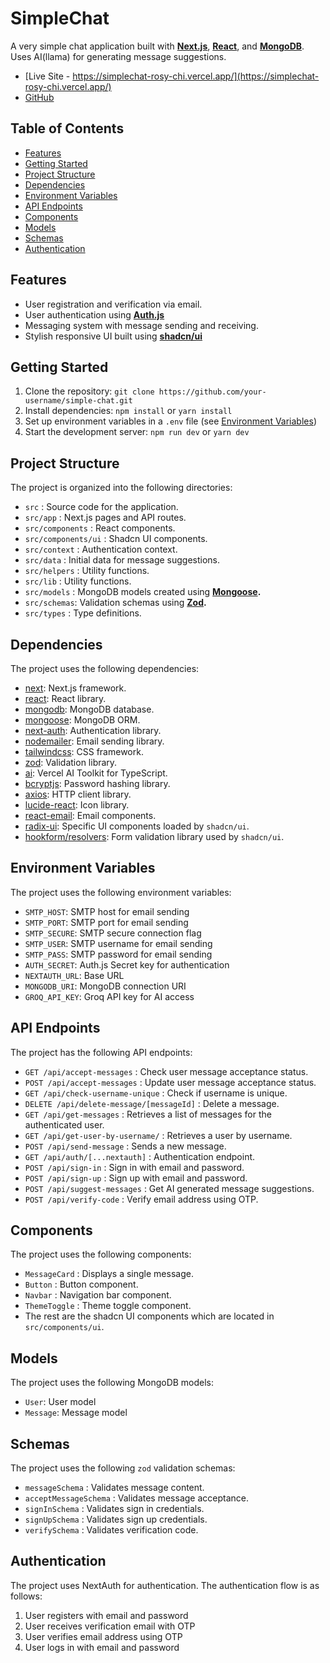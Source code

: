 # SimpleChat

A very simple chat application built with **[Next.js](https://nextjs.org/)**, **[React](https://react.dev/)**, and **[MongoDB](https://www.mongodb.com/)**. Uses AI(llama) for generating message suggestions.

- [Live Site - https://simplechat-rosy-chi.vercel.app/](https://simplechat-rosy-chi.vercel.app/)
- [GitHub](https://github.com/NiloyDas07/Message-App)

## Table of Contents

- [Features](#features)
- [Getting Started](#getting-started)
- [Project Structure](#project-structure)
- [Dependencies](#dependencies)
- [Environment Variables](#environment-variables)
- [API Endpoints](#api-endpoints)
- [Components](#components)
- [Models](#models)
- [Schemas](#schemas)
- [Authentication](#authentication)

## Features

- User registration and verification via email.
- User authentication using **[Auth.js](https://authjs.dev/)**
- Messaging system with message sending and receiving.
- Stylish responsive UI built using **[shadcn/ui](https://ui.shadcn.com/)**

## Getting Started

1. Clone the repository: `git clone https://github.com/your-username/simple-chat.git`
2. Install dependencies: `npm install` or `yarn install`
3. Set up environment variables in a `.env` file (see [Environment Variables](#environment-variables))
4. Start the development server: `npm run dev` or `yarn dev`

## Project Structure

The project is organized into the following directories:

- `src` : Source code for the application.
- `src/app` : Next.js pages and API routes.
- `src/components` : React components.
- `src/components/ui` : Shadcn UI components.
- `src/context` : Authentication context.
- `src/data` : Initial data for message suggestions.
- `src/helpers` : Utility functions.
- `src/lib` : Utility functions.
- `src/models` : MongoDB models created using **[Mongoose](https://mongoosejs.com/).**
- `src/schemas`: Validation schemas using **[Zod](https://zod.dev/).**
- `src/types` : Type definitions.

## Dependencies

The project uses the following dependencies:

- [next](https://nextjs.org/): Next.js framework.
- [react](https://react.dev/): React library.
- [mongodb](https://www.mongodb.com/): MongoDB database.
- [mongoose](https://mongoosejs.com/): MongoDB ORM.
- [next-auth](https://authjs.dev/): Authentication library.
- [nodemailer](https://nodemailer.com): Email sending library.
- [tailwindcss](https://tailwindcss.com/): CSS framework.
- [zod](https://zod.dev/): Validation library.
- [ai](https://sdk.vercel.ai/): Vercel AI Toolkit for TypeScript.
- [bcryptjs](https://www.npmjs.com/package/bcryptjs): Password hashing library.
- [axios](https://www.npmjs.com/package/axios): HTTP client library.
- [lucide-react](https://lucide.dev/): Icon library.
- [react-email](https://react.email/): Email components.
- [radix-ui](https://www.radix-ui.com/): Specific UI components loaded by `shadcn/ui`.
- [hookform/resolvers](https://react-hook-form.com/): Form validation library used by `shadcn/ui`.

## Environment Variables

The project uses the following environment variables:

- `SMTP_HOST`: SMTP host for email sending
- `SMTP_PORT`: SMTP port for email sending
- `SMTP_SECURE`: SMTP secure connection flag
- `SMTP_USER`: SMTP username for email sending
- `SMTP_PASS`: SMTP password for email sending
- `AUTH_SECRET`: Auth.js Secret key for authentication
- `NEXTAUTH_URL`: Base URL
- `MONGODB_URI`: MongoDB connection URI
- `GROQ_API_KEY`: Groq API key for AI access

## API Endpoints

The project has the following API endpoints:

- `GET /api/accept-messages` : Check user message acceptance status.
- `POST /api/accept-messages` : Update user message acceptance status.
- `GET /api/check-username-unique` : Check if username is unique.
- `DELETE /api/delete-message/[messageId]` : Delete a message.
- `GET /api/get-messages` : Retrieves a list of messages for the authenticated user.
- `GET /api/get-user-by-username/` : Retrieves a user by username.
- `POST /api/send-message` : Sends a new message.
- `GET /api/auth/[...nextauth]` : Authentication endpoint.
- `POST /api/sign-in` : Sign in with email and password.
- `POST /api/sign-up` : Sign up with email and password.
- `POST /api/suggest-messages` : Get AI generated message suggestions.
- `POST /api/verify-code` : Verify email address using OTP.

## Components

The project uses the following components:

- `MessageCard` : Displays a single message.
- `Button` : Button component.
- `Navbar` : Navigation bar component.
- `ThemeToggle` : Theme toggle component.
- The rest are the shadcn UI components which are located in `src/components/ui`.

## Models

The project uses the following MongoDB models:

- `User`: User model
- `Message`: Message model

## Schemas

The project uses the following `zod` validation schemas:

- `messageSchema` : Validates message content.
- `acceptMessageSchema` : Validates message acceptance.
- `signInSchema` : Validates sign in credentials.
- `signUpSchema` : Validates sign up credentials.
- `verifySchema` : Validates verification code.

## Authentication

The project uses NextAuth for authentication. The authentication flow is as follows:

1. User registers with email and password
2. User receives verification email with OTP
3. User verifies email address using OTP
4. User logs in with email and password
